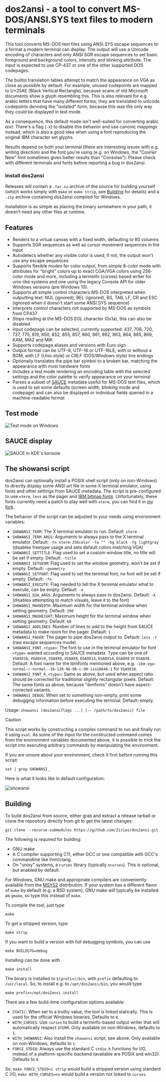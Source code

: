 # dos2ansi - a tool to convert MS-DOS/ANSI.SYS text files to modern terminals

This tool converts MS-DOS text files using ANSI.SYS escape sequences to a
format a modern terminal can display. The output will use a Unicode encoding
of characters and only ANSI SGR escape sequences to set basic foreground and
background colors, intensity and blinking attribute. The input is expected to
use CP-437 or one of the other supported DOS codepages.

The builtin translation tables attempt to match the appearance on VGA as close
as possible by default. For example, unused codepoints are mapped to U+25AE
(Black Vertical Rectangle), because scans of old Microsoft documents show a
glyph resembling this. This is also relevant for e.g. arabic letters that have
many different forms; they are translated to unicode codepoints denoting the
"isolated" form, because this was the only way they could be displayed in text
mode.

As a consequence, this default mode isn't well-suited for converting arabic
*text*. There's a flag (`-X`) to disable this behavior and use canonic
mappings instead, which is also a good idea when using a font reproducing the
original IBM character set glyphs.

Results depend on both your terminal (there are interesting issues with e.g.
writing direction) and the font you're using (e.g. on Windows, the "Courier
New" font sometimes gives better results than "Consolas"). Please check with
different terminals and fonts before reporting a bug in dos2ansi.

### Install dos2ansi

Releases will contain a `.tar.xz` archive of the source for building yourself
(which works simply with `make` or `make strip`, see [Building](#building) for
details) and a `.zip` archive containing dos2ansi compiled for Windows.

Installation is as simple as placing the binary somewhere in your path, it
doesn't need any other files at runtime.

## Features

* Renders to a virtual canvas with a fixed width, defaulting to 80 columns
* Supports SGR sequences as well as cursor movement sequences in the input
* Autodetecs whether any visible color is used, if not, the output won't
  use any escape sequences
* Supports flexible modes for color output, from simple 8-color mode with
  attributes for "bright" colors up to exact CGA/VGA colors using 256-color
  mode and more, including a terminfo (curses) based writer for unix-like
  systems and one using the legacy Console API for older Windows versions
  (pre Windows 10).
* Supports all simple control characters MS-DOS interpreted when outputting
  text: NUL (ignored), BEL (ignored), BS, TAB, LF, CR and ESC (ignored when
  it doesn't start some ANSI.SYS sequence)
* Interprets control characters not supported by MS-DOS as symbols from CP437
* Stops reading at the MS-DOS EOL character (0x1a), this can also be disabled
* Input codepage can be selected, currently supported: 437, 708, 720, 737,
  775, 819, 850, 852, 855, 857, 860, 861, 862, 863, 864, 865, 869, KAM, MAZ
  and MIK
* Supports codepage aliases and versions with Euro sign
* Output format can be UTF-8, UTF-16 or UTF-16LE, with or without a BOM, with
  LF (Unix style) or CRLF (DOS/Windows style) line endings
* Optionally translates the pipe bar symbol to a broken bar, matching the
  appearance with most hardware fonts
* Includes a test mode rendering an encoding table with the selected settings
  and the color palette to verify appearance on your terminal
* Parses a subset of [SAUCE](https://github.com/radman1/sauce) metadata useful
  for MS-DOS text files, which is used to set some defaults (screen width,
  blinking mode and codepage) and can also be displayed or individual fields
  queried in a machine-readable format

## Test mode

![Test mode on Windows](.github/screenshots/dos2ansi_test_win32.png?raw=true)

## SAUCE display

![SAUCE in KDE's konsole](.github/screenshots/dos2ansi_sauce.png?raw=true)

## The showansi script

dos2ansi can optionally install a POSIX shell script (only on non-Windows) to
directly display some ANSI art file in some X terminal emulator, using fonts
and other settings from SAUCE metadata. The script is pre-configured to use
`xterm`, `less` as the pager and
[IBM bitmap fonts](https://github.com/farsil/ibmfonts). Unfortunately, these
fonts currently need a patch to play well with `xterm`, you can find it in
[my fork](https://github.com/Zirias/ibmfonts/tree/novt100).

The behavior of the script can be adjusted to your needs using environment
variables:

* `SHOWANSI_TERM`: The X terminal emulator to run.
  Default: `xterm`
* `SHOWANSI_TERM_ARGS`: Arguments to always pass to the X terminal emulator.
  Default: `-tn xterm-256color -fa "" -bg black -fg lightgray` (disables
  freetype usage and sets default colors matching VGA)
* `SHOWANSI_SETTITLE`: Flag used to set a custom window title, no title will
  be set if empty.
  Default: `-title`
* `SHOWANSI_SETGEOM`: Flag used to set the window geometry, won't be set if
  empty.
  Default: `-geometry`
* `SHOWANSI_SETFONT`: Flag used to set the terminal font, no font will be set
  if empty.
  Default: `-fn`
* `SHOWANSI_EXECUTE`: Flag needed to tell the X terminal emulator what to
  execute, can be empty.
  Default: `-e`
* `SHOWANSI_D2A_ARGS`: Arguments to always pass to dos2ansi.
  Default: `-X` (disables attempting to match visuals, leave it to the font)
* `SHOWANSI_MAXWIDTH`: Maximum width for the terminal window when setting
  geometry.
  Default: `200`
* `SHOWANSI_MAXHEIGHT`: Maximum height for the terminal window when setting
  geometry.
  Default: `60`
* `SHOWANSI_ADDLINES`: Number of lines to add to the height from SAUCE
  metadata to make room for the pager.
  Default: `1`
* `SHOWANSI_PAGER`: The pager to pipe dos2ansi output to.
  Default: `less -r` (raw escape sequences mode)
* `SHOWANSI_FONT_<type>`: The font to use in the terminal emulator for font
  `<type>` wanted according to SAUCE metadata. Type can be one of `VGA9X16`,
  `VGA8X16`, `VGA9X8`, `VGA8X8`, `EGA9X14`, `EGA8X14`, `EGA9X8` or `EGA8X8`.
  Default: A font name for the ibmfonts mentioned above, e.g.
  `-ibm-vga-normal-r-normal--16-120-96-96-c-90-iso10646-1` for `VGA9X16`.
* `SHOWANSI_FONT_R_<type>`: Same as above, but used when aspect ratio should
  be corrected for traditional slightly rectangular pixels.
  Default: The same fonts as above, because "ibmfonts" doesn't have
  aspect-corrected variants.
* `SHOWANSI_DEBUG`: When set to something non-empty, print some debugging
  information before executing the terminal.
  Default: empty.

Usage: `showansi [dos2ansiflags ...] [-- /path/to/dos2ansi] file`

> [!CAUTION]
>
> This script works by constructing a complex command to run and finally run
> it using `eval`. As some of the input for the constructed command comes from
> the environment variables documented above, it is possible to trick the
> script into executing arbitrary commands by manipulating the environment.
>
> If you are unsure about your environment, check it first before running this
> script:
>
> `set | grep SHOWANSI_`

Here is what it looks like in default configuration:

![showansi](.github/screenshots/showansi.png?raw=true)

## Building

To build dos2ansi from source, either grab and extract a release tarball or
clone the repository directly from git to get the latest changes:

    git clone --recurse-submodules https://github.com/Zirias/dos2ansi.git

The following is required for building:

* GNU make
* A C compiler supporting C11, either GCC or one compatible with GCC's
  commandline like llvm/clang.
* On "unixy" systems, a `curses` library (typically `ncurses`). This is
  optional, but enabled by default.

For Windows, GNU make and appropriate compilers are conveniently available
from the [MSYS2](https://msys2.org) distribution. If your system has a
different flavor of `make` by default (e.g. a BSD system), GNU make will
typically be installed as `gmake`, so type this instead of `make`.

To compile the tool, just type

    make

To get a stripped version, type

    make strip

If you want to build a version with full debugging symbols, you can use

    make BUILDCFG=debug

Installing can be done with

    make install

The binary is installed to `$(prefix)/bin`, with `prefix` defaulting to
`/usr/local`. So, to install e.g. to `/opt/dos2ansi/bin`, you would type

    make prefix=/opt/dos2ansi install

There are a few build-time configuration options available:

* `STATIC`: When set to a truthy value, the tool is linked statically. This is
  used for the official Windows binaries. Defaults to `0`.
* `WITH_CURSES`: Use `curses` to build a terminfo-based output writer that
  will automatically respect `$TERM`. Only available on non-Windows, defaults
  to `1`.
* `WITH_SHOWANSI`: Also install the `showansi` script, see above. Only
  available on non-Windows, defaults to `1`.
* `FORCE_STDIO`: Always use the standard C `stdio.h` functions for I/O,
  instead of a platform-specific backend (available are POSIX and win32).
  Defaults to `0`.

So, `make FORCE_STDIO=1 strip` would build a stripped version using standard C
I/O, `make WITH_CURSES=no` would build a version not linked to `curses`.
